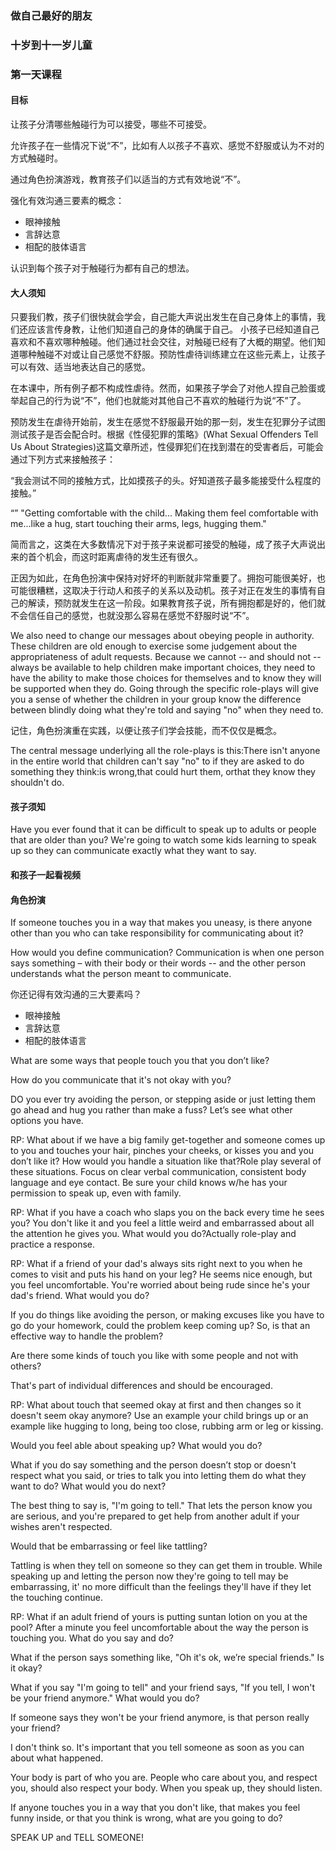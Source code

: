 ### 做自己最好的朋友

### 十岁到十一岁儿童

### 第一天课程

#### 目标

让孩子分清哪些触碰行为可以接受，哪些不可接受。

允许孩子在一些情况下说“不”，比如有人以孩子不喜欢、感觉不舒服或认为不对的方式触碰时。

通过角色扮演游戏，教育孩子们以适当的方式有效地说“不”。

强化有效沟通三要素的概念：
* 眼神接触
* 言辞达意
* 相配的肢体语言

认识到每个孩子对于触碰行为都有自己的想法。

#### 大人须知

只要我们教，孩子们很快就会学会，自己能大声说出发生在自己身体上的事情，我们还应该言传身教，让他们知道自己的身体的确属于自己。 小孩子已经知道自己喜欢和不喜欢哪种触碰。他们通过社会交往，对触碰已经有了大概的期望。他们知道哪种触碰不对或让自己感觉不舒服。预防性虐待训练建立在这些元素上，让孩子可以有效、适当地表达自己的感觉。

在本课中，所有例子都不构成性虐待。然而，如果孩子学会了对他人捏自己脸蛋或举起自己的行为说“不”，他们也就能对其他自己不喜欢的触碰行为说“不”了。

预防发生在虐待开始前，发生在感觉不舒服最开始的那一刻，发生在犯罪分子试图测试孩子是否会配合时。根据《性侵犯罪的策略》(What Sexual Offenders Tell Us About Strategies)这篇文章所述，性侵罪犯们在找到潜在的受害者后，可能会通过下列方式来接触孩子：

“我会测试不同的接触方式，比如摸孩子的头。好知道孩子最多能接受什么程度的接触。”

“”
"Getting comfortable with the child... Making them feel comfortable with me...like a hug, start touching their arms, legs, hugging them."

简而言之，这类在大多数情况下对于孩子来说都可接受的触碰，成了孩子大声说出来的首个机会，而这时距离虐待的发生还有很久。

正因为如此，在角色扮演中保持对好坏的判断就非常重要了。拥抱可能很美好，也可能很糟糕，这取决于行动人和孩子的关系以及动机。孩子对正在发生的事情有自己的解读，预防就发生在这一阶段。如果教育孩子说，所有拥抱都是好的，他们就不会信任自己的感觉，也就没那么容易在感觉不舒服时说“不”。

We also need to change our messages about obeying people in authority. These children are old enough to exercise some judgement about the appropriateness of adult requests. Because we cannot -- and should not -- always be available to help children make important choices, they need to have the ability to make those choices for themselves and to know they will be supported when they do. Going through the specific role-plays will give you a sense of whether the children in your group know the difference between blindly doing what they're told and saying "no" when they need to.

记住，角色扮演重在实践，以便让孩子们学会技能，而不仅仅是概念。

The central message underlying all the role-plays is this:There isn't anyone in the entire world that children can't say "no" to if they are asked to do something they think:is wrong,that could hurt them, orthat they know they shouldn't do.

#### 孩子须知

Have you ever found that it can be difficult to speak up to adults or people that are older than you? We're going to watch some kids learning to speak up so they can communicate exactly what they want to say.

#### 和孩子一起看视频

#### 角色扮演

If someone touches you in a way that makes you uneasy, is there anyone other than you who can take responsibility for communicating about it?

How would you define communication? Communication is when one person says something – with their body or their words -- and the other person understands what the person meant to communicate.

你还记得有效沟通的三大要素吗？

* 眼神接触
* 言辞达意
* 相配的肢体语言

What are some ways that people touch you that you don’t like?

How do you communicate that it's not okay with you?

DO you ever try avoiding the person, or stepping aside or just letting them go ahead and hug you rather than make a fuss? Let’s see what other options you have.

RP: What about if we have a big family get-together and someone comes up to you and touches your hair, pinches your cheeks, or kisses you and you don’t like it? How would you handle a situation like that?Role play several of these situations. Focus on clear verbal communication, consistent body language and eye contact. Be sure your child knows w/he has your permission to speak up, even with family.

RP: What if you have a coach who slaps you on the back every time he sees you? You don't like it and you feel a little weird and embarrassed about all the attention he gives you. What would you do?Actually role-play and practice a response.

RP: What if a friend of your dad's always sits right next to you when he comes to visit and puts his hand on your leg? He seems nice enough, but you feel uncomfortable. You're worried about being rude since he's your dad's friend. What would you do?

If you do things like avoiding the person, or making excuses like you have to go do your homework, could the problem keep coming up? So, is that an effective way to handle the problem?

Are there some kinds of touch you like with some people and not with others?

That's part of individual differences and should be encouraged.

RP: What about touch that seemed okay at first and then changes so it doesn't seem okay anymore? Use an example your child brings up or an example like hugging to long, being too close, rubbing arm or leg or kissing.

Would you feel able about speaking up? What would you do?

What if you do say something and the person doesn’t stop or doesn't respect what you said, or tries to talk you into letting them do what they want to do? What would you do next?

The best thing to say is, "I'm going to tell." That lets the person know you are serious, and you're prepared to get help from another adult if your wishes aren't respected.

Would that be embarrassing or feel like tattling?

Tattling is when they tell on someone so they can get them in trouble. While speaking up and letting the person now they're going to tell may be embarrassing, it' no more difficult than the feelings they'll have if they let the touching continue.

RP: What if an adult friend of yours is putting suntan lotion on you at the pool? After a minute you feel uncomfortable about the way the person is touching you. What do you say and do?

What if the person says something like, "Oh it's ok, we’re special friends." Is it okay?

What if you say "I'm going to tell" and your friend says, "If you tell, I won't be your friend anymore." What would you do?

If someone says they won't be your friend anymore, is that person really your friend?

I don't think so. It's important that you tell someone as soon as you can about what happened.

Your body is part of who you are. People who care about you, and respect you, should also respect your body. When you speak up, they should listen.

If anyone touches you in a way that you don't like, that makes you feel funny inside, or that you think is wrong, what are you going to do?

SPEAK UP and TELL SOMEONE!
